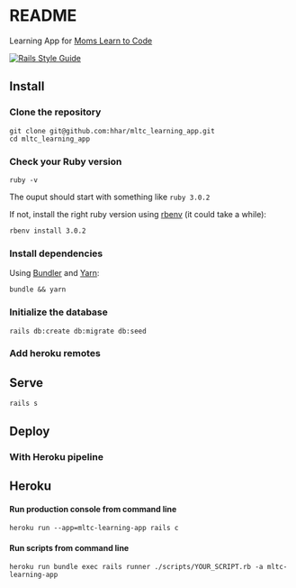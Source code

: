 # README

Learning App for [Moms Learn to Code](https://www.momslearntocode.com)

[![Rails Style Guide](https://img.shields.io/badge/code_style-rubocop-brightgreen.svg)](https://github.com/rubocop/rubocop-rails)


## Install

### Clone the repository

```shell
git clone git@github.com:hhar/mltc_learning_app.git
cd mltc_learning_app
```

### Check your Ruby version

```shell
ruby -v
```

The ouput should start with something like `ruby 3.0.2`

If not, install the right ruby version using [rbenv](https://github.com/rbenv/rbenv) (it could take a while):

```shell
rbenv install 3.0.2
```

### Install dependencies

Using [Bundler](https://github.com/bundler/bundler) and [Yarn](https://github.com/yarnpkg/yarn):

```shell
bundle && yarn
```

<!-- ### Set environment variables

Using [Figaro](https://github.com/laserlemon/figaro):

See [config/application.yml.sample](https://github.com/juliendargelos/project/blob/master/config/application.yml.sample) and contact the developer: [contact@juliendargelos.com](mailto:contact@juliendargelos.com) (sensitive data). -->

### Initialize the database

```shell
rails db:create db:migrate db:seed
```

### Add heroku remotes
<!-- 
Using [Heroku CLI](https://devcenter.heroku.com/articles/heroku-cli):

```shell
heroku git:remote -a project
heroku git:remote --remote heroku-staging -a project-staging
```
 -->

## Serve

```shell
rails s
```

## Deploy

### With Heroku pipeline

## Heroku
#### Run production console from command line
```heroku run --app=mltc-learning-app rails c```

#### Run scripts from command line
```heroku run bundle exec rails runner ./scripts/YOUR_SCRIPT.rb -a mltc-learning-app```

<!-- Push to Heroku staging remote:

```shell
git push heroku-staging
```

Go to the Heroku Dashboard and [promote the app to production](https://devcenter.heroku.com/articles/pipelines) or use Heroku CLI:

```shell
heroku pipelines:promote -a project-staging
```

### Directly to production (not recommended)

Push to Heroku production remote:

```shell
git push heroku
``` -->